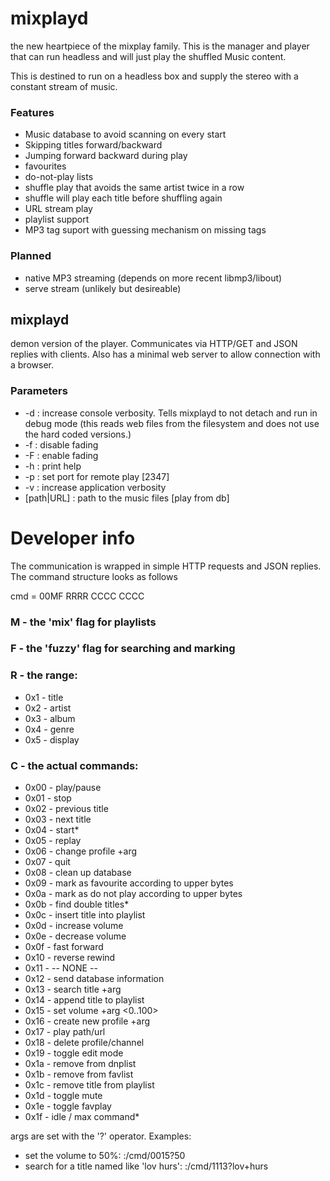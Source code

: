 # mixplayd
the new heartpiece of the mixplay family. This is the manager and player that can run headless and will just play the shuffled Music content.

This is destined to run on a headless box and supply the stereo with a constant stream of music.

### Features
* Music database to avoid scanning on every start
* Skipping titles forward/backward
* Jumping forward backward during play
* favourites
* do-not-play lists
* shuffle play that avoids the same artist twice in a row
* shuffle will play each title before shuffling again
* URL stream play
* playlist support
* MP3 tag suport with guessing mechanism on missing tags

### Planned
* native MP3 streaming (depends on more recent libmp3/libout)
* serve stream (unlikely but desireable)

## mixplayd
demon version of the player. Communicates via HTTP/GET and JSON replies with clients. Also has a minimal web server to allow connection with a browser.

### Parameters
* -d         : increase console verbosity. Tells mixplayd to not detach and run in debug mode (this reads web files from the filesystem and does not use the hard coded versions.)
* -f         : disable fading
* -F         : enable fading
* -h         : print help
* -p <port>  : set port for remote play [2347]
* -v         : increase application verbosity
* [path|URL] : path to the music files [play from db]

# Developer info
The communication is wrapped in simple HTTP requests and JSON replies. The command structure looks as follows

cmd = 00MF RRRR CCCC CCCC

### M - the 'mix' flag for playlists

### F - the 'fuzzy' flag for searching and marking

### R -  the range:
* 0x1 - title
* 0x2 - artist
* 0x3 - album
* 0x4 - genre
* 0x5 - display

### C - the actual commands:
* 0x00 - play/pause
* 0x01 - stop
* 0x02 - previous title
* 0x03 - next title
* 0x04 - start*
* 0x05 - replay
* 0x06 - change profile +arg <int>
* 0x07 - quit
* 0x08 - clean up database
* 0x09 - mark as favourite according to upper bytes
* 0x0a - mark as do not play according to upper bytes
* 0x0b - find double titles*
* 0x0c - insert title into playlist <key>
* 0x0d - increase volume
* 0x0e - decrease volume
* 0x0f - fast forward
* 0x10 - reverse rewind
* 0x11 - -- NONE --
* 0x12 - send database information
* 0x13 - search title +arg <string>
* 0x14 - append title to playlist <key>
* 0x15 - set volume +arg <0..100>
* 0x16 - create new profile +arg <string>
* 0x17 - play path/url <string>
* 0x18 - delete profile/channel <string>
* 0x19 - toggle edit mode
* 0x1a - remove <entry> from dnplist
* 0x1b - remove <entry> from favlist
* 0x1c - remove title from playlist <key>
* 0x1d - toggle mute
* 0x1e - toggle favplay
* 0x1f - idle / max command*

args are set with the '?' operator.
Examples:
* set the volume to 50%: <server>:<port>/cmd/0015?50
* search for a title named like 'lov hurs': <server>:<port>/cmd/1113?lov+hurs
